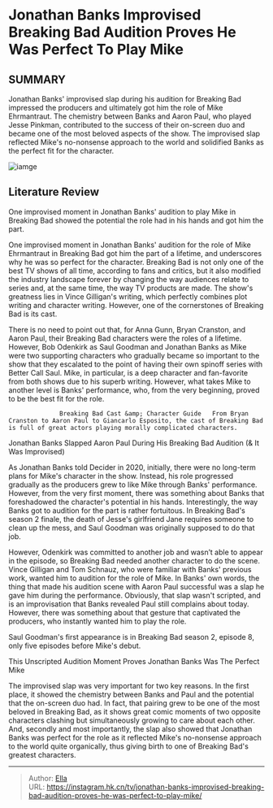 # Jonathan Banks  Improvised Breaking Bad Audition Proves He Was Perfect To Play Mike


## SUMMARY 



  Jonathan Banks&#39; improvised slap during his audition for Breaking Bad impressed the producers and ultimately got him the role of Mike Ehrmantraut.   The chemistry between Banks and Aaron Paul, who played Jesse Pinkman, contributed to the success of their on-screen duo and became one of the most beloved aspects of the show.   The improvised slap reflected Mike&#39;s no-nonsense approach to the world and solidified Banks as the perfect fit for the character.  

![iamge](https://static1.srcdn.com/wordpress/wp-content/uploads/2024/01/jonathan-banks-improvised-breaking-bad-audition-proves-he-was-perfect-to-play-mike.jpg)

## Literature Review
One improvised moment in Jonathan Banks&#39; audition to play Mike in Breaking Bad showed the potential the role had in his hands and got him the part. 




One improvised moment in Jonathan Banks&#39; audition for the role of Mike Ehrmantraut in Breaking Bad got him the part of a lifetime, and underscores why he was so perfect for the character. Breaking Bad is not only one of the best TV shows of all time, according to fans and critics, but it also modified the industry landscape forever by changing the way audiences relate to series and, at the same time, the way TV products are made. The show&#39;s greatness lies in Vince Gilligan&#39;s writing, which perfectly combines plot writing and character writing. However, one of the cornerstones of Breaking Bad is its cast.




There is no need to point out that, for Anna Gunn, Bryan Cranston, and Aaron Paul, their Breaking Bad characters were the roles of a lifetime. However, Bob Odenkirk as Saul Goodman and Jonathan Banks as Mike were two supporting characters who gradually became so important to the show that they escalated to the point of having their own spinoff series with Better Call Saul. Mike, in particular, is a deep character and fan-favorite from both shows due to his superb writing. However, what takes Mike to another level is Banks&#39; performance, who, from the very beginning, proved to be the best fit for the role.

                  Breaking Bad Cast &amp; Character Guide   From Bryan Cranston to Aaron Paul to Giancarlo Esposito, the cast of Breaking Bad is full of great actors playing morally complicated characters.    


 Jonathan Banks Slapped Aaron Paul During His Breaking Bad Audition (&amp; It Was Improvised) 
          




As Jonathan Banks told Decider in 2020, initially, there were no long-term plans for Mike&#39;s character in the show. Instead, his role progressed gradually as the producers grew to like Mike through Banks&#39; performance. However, from the very first moment, there was something about Banks that foreshadowed the character&#39;s potential in his hands. Interestingly, the way Banks got to audition for the part is rather fortuitous. In Breaking Bad&#39;s season 2 finale, the death of Jesse&#39;s girlfriend Jane requires someone to clean up the mess, and Saul Goodman was originally supposed to do that job.

However, Odenkirk was committed to another job and wasn’t able to appear in the episode, so Breaking Bad needed another character to do the scene. Vince Gilligan and Tom Schnauz, who were familiar with Banks&#39; previous work, wanted him to audition for the role of Mike. In Banks&#39; own words, the thing that made his audition scene with Aaron Paul successful was a slap he gave him during the performance. Obviously, that slap wasn&#39;t scripted, and is an improvisation that Banks revealed Paul still complains about today. However, there was something about that gesture that captivated the producers, who instantly wanted him to play the role.






Saul Goodman&#39;s first appearance is in Breaking Bad season 2, episode 8, only five episodes before Mike&#39;s debut.






 This Unscripted Audition Moment Proves Jonathan Banks Was The Perfect Mike 
          

The improvised slap was very important for two key reasons. In the first place, it showed the chemistry between Banks and Paul and the potential that the on-screen duo had. In fact, that pairing grew to be one of the most beloved in Breaking Bad, as it shows great comic moments of two opposite characters clashing but simultaneously growing to care about each other. And, secondly and most importantly, the slap also showed that Jonathan Banks was perfect for the role as it reflected Mike&#39;s no-nonsense approach to the world quite organically, thus giving birth to one of Breaking Bad&#39;s greatest characters.






---

> Author: [Ella](https://instagram.hk.cn/)  
> URL: https://instagram.hk.cn/tv/jonathan-banks-improvised-breaking-bad-audition-proves-he-was-perfect-to-play-mike/  

